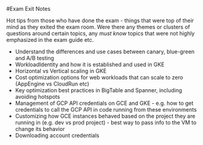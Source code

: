 #Exam Exit Notes

Hot tips from those who have done the exam - things that were top of their mind as they exited the exam room. Were there any themes or clusters of questions around certain topics, any *must know* topics that were not highly emphasized in the exam guide etc.

* Understand the differences and use cases between canary, blue-green and A/B testing
* WorkloadIdentity and how it is established and used in GKE
* Horizontal vs Vertical scaling in GKE
* Cost optimization options for web workloads that can scale to zero (AppEngine vs CloudRun etc)
* Key optimization best practices in BigTable and Spanner, including avoiding hotspots
* Management of GCP API credentials on GCE and GKE - e.g. how to get credentials to call the GCP API in code running from these environments
* Customizing how GCE instances behaved based on the project they are running in (e.g. dev vs prod project) - best way to pass info to the VM to change its behavior
* Downloading account credentials

